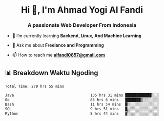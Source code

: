 <h1 align="center">Hi 👋, I'm Ahmad Yogi Al Fandi</h1>
<h3 align="center">A passionate Web Developer From Indonesia</h3>

- 🌱 I’m currently learning **Backend, Linux, And Machine Learning**

- 💬 Ask me about **Freelance and Programming**

- 📫 How to reach me **<alfandi0857@gmail.com>**


## 📊 Breakdown Waktu Ngoding

<!--START_SECTION:waka-->

```txt
Total Time: 279 hrs 55 mins

Java                                   135 hrs 31 mins ████████████░░░░░░░░░░░░░   48.21 %
Go                                     83 hrs 6 mins   ███████▒░░░░░░░░░░░░░░░░░   29.56 %
Bash                                   11 hrs 54 mins  █░░░░░░░░░░░░░░░░░░░░░░░░   04.24 %
SQL                                    9 hrs 51 mins   █░░░░░░░░░░░░░░░░░░░░░░░░   03.51 %
Python                                 8 hrs 44 mins   ▓░░░░░░░░░░░░░░░░░░░░░░░░   03.11 %
```

<!--END_SECTION:waka-->
